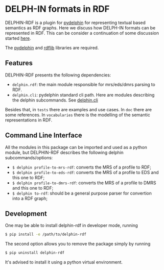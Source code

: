 # DELPH-IN formats in RDF

DELPHIN-RDF is a plugin for [pydelphin](https://github.com/delph-in/pydelphin/) for representing textual based semantics as RDF graphs. Here we discuss how DELPH-IN formats can be represented in RDF.  This can be consider a continuation of some discussion started [here](http://moin.delph-in.net/WeSearch/Rdf).

The [pydelphin](https://pypi.org/project/PyDelphin/) and [rdflib](https://pypi.org/project/rdflib/) libraries are required.

## Features

DELPHIN-RDF presents the following dependencies:
- `delphin.rdf`: the main module responsible for mrs/eds/dmrs parsing to RDF.
- `delphin.cli`: pydelphin standard cli path. Here are modules describing the delphin subcommands. See [delphin.cli](https://pydelphin.readthedocs.io/en/latest/api/delphin.cli.html)

Besides that, in `tests` there are examples and use cases. In `doc` there are some references. In `vocabularies` there is the modelling of the semantic representations in RDF.

## Command Line Interface

All the modules in this package can be imported and used as a python module, but DELPHIN-RDF describes the following delphin subcommands/options:

- `$ delphin profile-to-mrs-rdf`: converts the MRS of a profile to RDF;
- `$ delphin profile-to-eds-rdf`: converts the MRS of a profile to EDS and this one to RDF;
- `$ delphin profile-to-dmrs-rdf`: converts the MRS of a profile to DMRS and this one to RDF;
- `$ delphin to-rdf`: should be a general purpose parser for convertion into a RDF graph;

## Development

One may be able to install delphin-rdf in developer mode, running
```bash
$ pip install -e /path/to/delphin-rdf
```
The second option allows you to remove the package simply by running
```bash
$ pip uninstall delphin-rdf
```
It's advised to install it using a python virtual environment.
